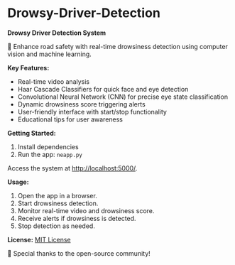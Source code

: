 # Drowsy-Driver-Detection

**Drowsy Driver Detection System**

🚗 Enhance road safety with real-time drowsiness detection using computer vision and machine learning.

**Key Features:**
- Real-time video analysis
- Haar Cascade Classifiers for quick face and eye detection
- Convolutional Neural Network (CNN) for precise eye state classification
- Dynamic drowsiness score triggering alerts
- User-friendly interface with start/stop functionality
- Educational tips for user awareness

**Getting Started:**
1. Install dependencies
2. Run the app: `neapp.py`

Access the system at [http://localhost:5000/](http://localhost:5000/).

**Usage:**
1. Open the app in a browser.
2. Start drowsiness detection.
3. Monitor real-time video and drowsiness score.
4. Receive alerts if drowsiness is detected.
5. Stop detection as needed.



**License:**
[MIT License](LICENSE)

🌟 Special thanks to the open-source community!
